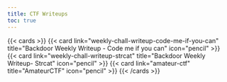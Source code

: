 ```yaml
---
title: CTF Writeups
toc: true
---
```


{{< cards >}}
  {{< card link="weekly-chall-writeup-code-me-if-you-can" title="Backdoor Weekly Writeup - Code me if you can" icon="pencil" >}}
  {{< card link="weekly-chall-writeup-strcat" title="Backdoor Weekly Writeup- Strcat" icon="pencil" >}}
  {{< card link="amateur-ctf" title="AmateurCTF" icon="pencil" >}}
{{< /cards >}}